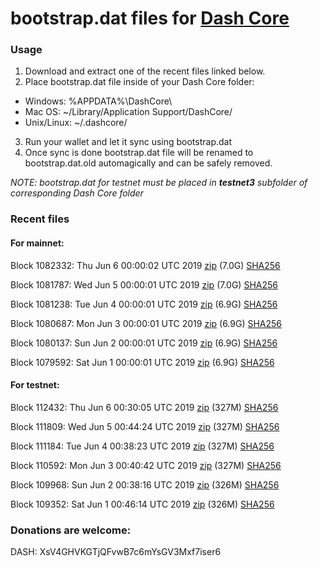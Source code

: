 # bootstrap.dat files for [Dash Core](https://www.dash.org)

### Usage

1. Download and extract one of the recent files linked below.
2. Place bootstrap.dat file inside of your Dash Core folder:
 - Windows: %APPDATA%\DashCore\
 - Mac OS: ~/Library/Application Support/DashCore/
 - Unix/Linux: ~/.dashcore/
3. Run your wallet and let it sync using bootstrap.dat
4. Once sync is done bootstrap.dat file will be renamed to bootstrap.dat.old automagically and can be safely removed.

_NOTE: bootstrap.dat for testnet must be placed in **testnet3** subfolder of corresponding Dash Core folder_

### Recent files

#### For mainnet:

Block 1082332: Thu Jun  6 00:00:02 UTC 2019 [zip](https://dash-bootstrap.ams3.digitaloceanspaces.com/mainnet/2019-06-06/bootstrap.dat.zip) (7.0G) [SHA256](https://dash-bootstrap.ams3.digitaloceanspaces.com/mainnet/2019-06-06/sha256.txt)

Block 1081787: Wed Jun  5 00:00:01 UTC 2019 [zip](https://dash-bootstrap.ams3.digitaloceanspaces.com/mainnet/2019-06-05/bootstrap.dat.zip) (7.0G) [SHA256](https://dash-bootstrap.ams3.digitaloceanspaces.com/mainnet/2019-06-05/sha256.txt)

Block 1081238: Tue Jun  4 00:00:01 UTC 2019 [zip](https://dash-bootstrap.ams3.digitaloceanspaces.com/mainnet/2019-06-04/bootstrap.dat.zip) (6.9G) [SHA256](https://dash-bootstrap.ams3.digitaloceanspaces.com/mainnet/2019-06-04/sha256.txt)

Block 1080687: Mon Jun  3 00:00:01 UTC 2019 [zip](https://dash-bootstrap.ams3.digitaloceanspaces.com/mainnet/2019-06-03/bootstrap.dat.zip) (6.9G) [SHA256](https://dash-bootstrap.ams3.digitaloceanspaces.com/mainnet/2019-06-03/sha256.txt)

Block 1080137: Sun Jun  2 00:00:01 UTC 2019 [zip](https://dash-bootstrap.ams3.digitaloceanspaces.com/mainnet/2019-06-02/bootstrap.dat.zip) (6.9G) [SHA256](https://dash-bootstrap.ams3.digitaloceanspaces.com/mainnet/2019-06-02/sha256.txt)

Block 1079592: Sat Jun  1 00:00:01 UTC 2019 [zip](https://dash-bootstrap.ams3.digitaloceanspaces.com/mainnet/2019-06-01/bootstrap.dat.zip) (6.9G) [SHA256](https://dash-bootstrap.ams3.digitaloceanspaces.com/mainnet/2019-06-01/sha256.txt)


#### For testnet:

Block 112432: Thu Jun  6 00:30:05 UTC 2019 [zip](https://dash-bootstrap.ams3.digitaloceanspaces.com/testnet/2019-06-06/bootstrap.dat.zip) (327M) [SHA256](https://dash-bootstrap.ams3.digitaloceanspaces.com/testnet/2019-06-06/sha256.txt)

Block 111809: Wed Jun  5 00:44:24 UTC 2019 [zip](https://dash-bootstrap.ams3.digitaloceanspaces.com/testnet/2019-06-05/bootstrap.dat.zip) (327M) [SHA256](https://dash-bootstrap.ams3.digitaloceanspaces.com/testnet/2019-06-05/sha256.txt)

Block 111184: Tue Jun  4 00:38:23 UTC 2019 [zip](https://dash-bootstrap.ams3.digitaloceanspaces.com/testnet/2019-06-04/bootstrap.dat.zip) (327M) [SHA256](https://dash-bootstrap.ams3.digitaloceanspaces.com/testnet/2019-06-04/sha256.txt)

Block 110592: Mon Jun  3 00:40:42 UTC 2019 [zip](https://dash-bootstrap.ams3.digitaloceanspaces.com/testnet/2019-06-03/bootstrap.dat.zip) (327M) [SHA256](https://dash-bootstrap.ams3.digitaloceanspaces.com/testnet/2019-06-03/sha256.txt)

Block 109968: Sun Jun  2 00:38:16 UTC 2019 [zip](https://dash-bootstrap.ams3.digitaloceanspaces.com/testnet/2019-06-02/bootstrap.dat.zip) (326M) [SHA256](https://dash-bootstrap.ams3.digitaloceanspaces.com/testnet/2019-06-02/sha256.txt)

Block 109352: Sat Jun  1 00:46:14 UTC 2019 [zip](https://dash-bootstrap.ams3.digitaloceanspaces.com/testnet/2019-06-01/bootstrap.dat.zip) (326M) [SHA256](https://dash-bootstrap.ams3.digitaloceanspaces.com/testnet/2019-06-01/sha256.txt)


### Donations are welcome:

DASH: XsV4GHVKGTjQFvwB7c6mYsGV3Mxf7iser6
